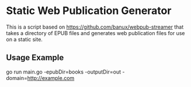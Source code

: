 # Static Web Publication Generator

This is a script based on https://github.com/banux/webpub-streamer that takes a directory of EPUB files and generates web publication files for use on a static site.

## Usage Example

go run main.go -epubDir=books -outputDir=out -domain=http://example.com

